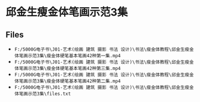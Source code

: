 # 邱金生瘦金体笔画示范3集

## Files

- `F:/5000G电子书\J01-艺术(绘画 建筑 摄影 书法 设计)\书法\瘦金体教程\邱金生瘦金体笔画示范3集\瘦金体硬笔基本笔画42种第一集.mp4`
- `F:/5000G电子书\J01-艺术(绘画 建筑 摄影 书法 设计)\书法\瘦金体教程\邱金生瘦金体笔画示范3集\瘦金体硬笔基本笔画42种第三集.mp4`
- `F:/5000G电子书\J01-艺术(绘画 建筑 摄影 书法 设计)\书法\瘦金体教程\邱金生瘦金体笔画示范3集\瘦金体硬笔基本笔画42种第二集.mp4`
- `F:/5000G电子书\J01-艺术(绘画 建筑 摄影 书法 设计)\书法\瘦金体教程\邱金生瘦金体笔画示范3集\files.txt`
